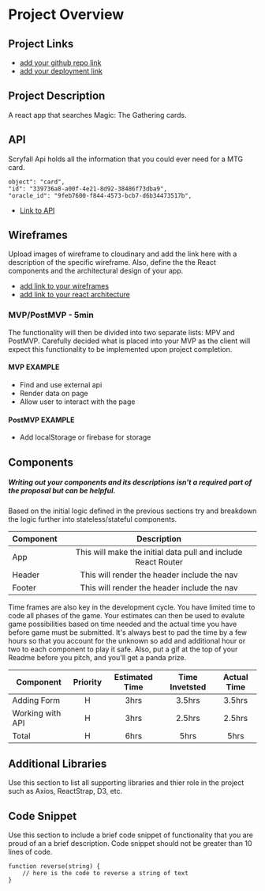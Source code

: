 # Project Overview

## Project Links

- [add your github repo link](https://github.com/ChaseWood/Unit-2-Project)
- [add your deployment link]()

## Project Description

A react app that searches Magic: The Gathering cards.

## API

Scryfall Api holds all the information that you could ever need for a MTG card.

```
object": "card",
"id": "339736a8-a00f-4e21-8d92-38486f73dba9",
"oracle_id": "9feb7600-f844-4573-bcb7-d6b34473517b",
```

- [Link to API](https://api.scryfall.com/cards/named?exact=dreadwurm)

## Wireframes

Upload images of wireframe to cloudinary and add the link here with a description of the specific wireframe. Also, define the the React components and the architectural design of your app.

- [add link to your wireframes]()
- [add link to your react architecture]()

### MVP/PostMVP - 5min

The functionality will then be divided into two separate lists: MPV and PostMVP. Carefully decided what is placed into your MVP as the client will expect this functionality to be implemented upon project completion.

#### MVP EXAMPLE

- Find and use external api
- Render data on page
- Allow user to interact with the page

#### PostMVP EXAMPLE

- Add localStorage or firebase for storage

## Components

##### Writing out your components and its descriptions isn't a required part of the proposal but can be helpful.

Based on the initial logic defined in the previous sections try and breakdown the logic further into stateless/stateful components.

| Component |                          Description                          |
| --------- | :-----------------------------------------------------------: |
| App       | This will make the initial data pull and include React Router |
| Header    |          This will render the header include the nav          |
| Footer    |          This will render the header include the nav          |

Time frames are also key in the development cycle. You have limited time to code all phases of the game. Your estimates can then be used to evalute game possibilities based on time needed and the actual time you have before game must be submitted. It's always best to pad the time by a few hours so that you account for the unknown so add and additional hour or two to each component to play it safe. Also, put a gif at the top of your Readme before you pitch, and you'll get a panda prize.

| Component        | Priority | Estimated Time | Time Invetsted | Actual Time |
| ---------------- | :------: | :------------: | :------------: | :---------: |
| Adding Form      |    H     |      3hrs      |     3.5hrs     |   3.5hrs    |
| Working with API |    H     |      3hrs      |     2.5hrs     |   2.5hrs    |
| Total            |    H     |      6hrs      |      5hrs      |    5hrs     |

## Additional Libraries

Use this section to list all supporting libraries and thier role in the project such as Axios, ReactStrap, D3, etc.

## Code Snippet

Use this section to include a brief code snippet of functionality that you are proud of an a brief description. Code snippet should not be greater than 10 lines of code.

```
function reverse(string) {
	// here is the code to reverse a string of text
}
```

